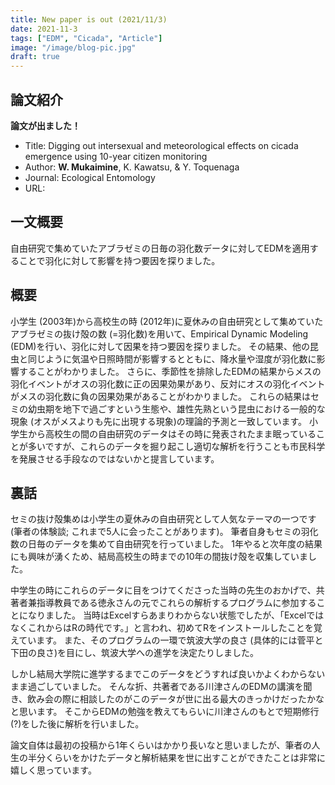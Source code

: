 ```yaml
---
title: New paper is out (2021/11/3)
date: 2021-11-3
tags: ["EDM", "Cicada", "Article"]
image: "/image/blog-pic.jpg"
draft: true
---
```



## 論文紹介

__論文が出ました！__

- Title: Digging out intersexual and meteorological effects on cicada emergence using 10-year citizen monitoring
- Author: __W. Mukaimine__, K. Kawatsu, & Y. Toquenaga
- Journal: Ecological Entomology
- URL: 

## 一文概要
自由研究で集めていたアブラゼミの日毎の羽化数データに対してEDMを適用することで羽化に対して影響を持つ要因を探りました。

## 概要
小学生 (2003年)から高校生の時 (2012年)に夏休みの自由研究として集めていたアブラゼミの抜け殻の数 (=羽化数)を用いて、Empirical Dynamic Modeling (EDM)を行い、羽化に対して因果を持つ要因を探りました。
その結果、他の昆虫と同じように気温や日照時間が影響するとともに、降水量や湿度が羽化数に影響することがわかりました。
さらに、季節性を排除したEDMの結果からメスの羽化イベントがオスの羽化数に正の因果効果があり、反対にオスの羽化イベントがメスの羽化数に負の因果効果があることがわかりました。
これらの結果はセミの幼虫期を地下で過ごすという生態や、雄性先熟という昆虫における一般的な現象 (オスがメスよりも先に出現する現象)の理論的予測と一致しています。
小学生から高校生の間の自由研究のデータはその時に発表されたまま眠っていることが多いですが、これらのデータを掘り起こし適切な解析を行うことも市民科学を発展させる手段なのではないかと提言しています。


<!--
## 導入
植食昆虫の季節的な発生は生態系ネットワークに対して大きな影響を持ちます。
その中でもセミは幼虫期を地下で過ごし羽化してから地上で活動するため、炭素フラックスという観点からもユニークな生態を持ちます。
加えてライフサイクルが昆虫の中では比較的長いため、アメリカの素数ゼミ (Periodical Cicada)以外のその他大勢のセミ (Annual Cicada)の生態学的研究はあまり進んでいません。
その中でも地下から地上への出現 (羽化)を行う日をどのように決めているのかについては疑問が残っています。
そこで、日毎の羽化数の長期時系列データを用意することでこの問題にタックルすることにしました。
-->

## 裏話
セミの抜け殻集めは小学生の夏休みの自由研究として人気なテーマの一つです (筆者の体験談; これまで5人に会ったことがあります)。
筆者自身もセミの羽化数の日毎のデータを集めて自由研究を行っていました。
1年やると次年度の結果にも興味が湧くため、結局高校生の時までの10年の間抜け殻を収集していました。

中学生の時にこれらのデータに目をつけてくださった当時の先生のおかげで、共著者兼指導教員である徳永さんの元でこれらの解析するプログラムに参加することになりました。
当時はExcelすらあまりわからない状態でしたが、「ExcelではなくこれからはRの時代です。」と言われ、初めてRをインストールしたことを覚えています。
また、そのプログラムの一環で筑波大学の良さ (具体的には菅平と下田の良さ)を目にし、筑波大学への進学を決定たりしました。

しかし結局大学院に進学するまでこのデータをどうすれば良いかよくわからないまま過ごしていました。
そんな折、共著者である川津さんのEDMの講演を聞き、飲み会の際に相談したのがこのデータが世に出る最大のきっかけだったかなと思います。
そこからEDMの勉強を教えてもらいに川津さんのもとで短期修行(?)をした後に解析を行いました。

論文自体は最初の投稿から1年くらいはかかり長いなと思いましたが、筆者の人生の半分くらいをかけたデータと解析結果を世に出すことができたことは非常に嬉しく思っています。



